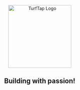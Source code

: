 <p align="center">
  <img src="https://github.com/user-attachments/assets/c4d665f5-7a53-46e7-b00a-5451ddedf56f" width="200" alt="TurfTap Logo">
  
</p>
<h2 align="center">Building with passion!</h2>




